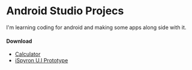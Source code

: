 # Android Studio Projecs
I'm learning coding for android and making some apps along side with it.


#### Download
- [Calculator](https://github.com/isiddharthasharma/Android/releases)
- [iSpyron U.I Prototype](https://github.com/isiddharthasharma/Android/releases/tag/0.1)
